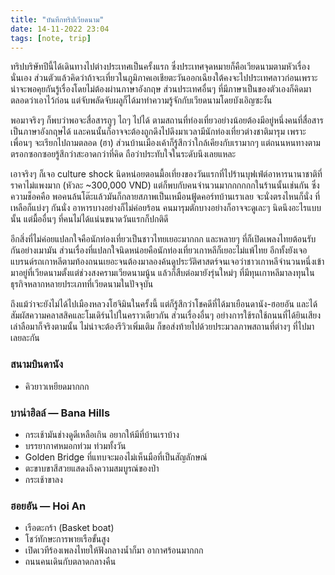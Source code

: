 ```yaml
---
title: "บันทึกทริปเวียดนาม"
date: 14-11-2022 23:04
tags: [note, trip]
---
```


ทริปบริษัทปีนี้ได้เดินทางไปต่างประเทศเป็นครั้งแรก ซึ่งประเทศจุดหมายก็คือเวียดนามตามหัวเรื่องนั่นเอง ส่วนตัวแล้วคิดว่าถ้าจะเที่ยวในภูมิภาคเอเชียตะวันออกเฉียงใต้คงจะไปประเทศลาวก่อนเพราะน่าจะพอคุยกันรู้เรื่องโดยไม่ต้องผ่านภาษาอังกฤษ ส่วนประเทศอื่นๆ ที่มีภาษาเป็นของตัวเองก็คิดมาตลอดว่าเอาไว้ก่อน แต่จับพลัดจับผลูก็ได้มาทำความรู้จักกับเวียดนามโดยบังเอิญซะงั้น

พอมาจริงๆ ก็พบว่าพอจะสื่อสารถูๆ ไถๆ ไปได้ ตามสถานที่ท่องเที่ยวอย่างน้อยต้องมีอยู่หนึ่งคนที่สื่อสารเป็นภาษาอังกฤษได้ และคนนั้นก็อาจจะต้องถูกดึงไปดึงมาเวลามีนักท่องเที่ยวต่างชาติมารุม เพราะเพื่อนๆ จะเรียกไปถามตลอด (ฮา) ส่วนบ้านเมืองเค้าก็รู้สึกว่าใกล้เคียงกับเรามากๆ แต่ถนนหนทางตามตรอกซอกซอยรู้สึกว่าสะอาดกว่าที่คิด ถือว่าประทับใจในระดับนึงเลยแหละ

เอาจริงๆ ก็เจอ culture shock นิดหน่อยตอนมื้อเที่ยงของวันแรกที่ไปร้านบุฟเฟ่ต์อาหารนานาชาติที่ราคาไม่แพงมาก (หัวละ ~300,000 VND) แต่ก็พบกับคนจำนวนมากกกกกกในร้านนั้นเช่นกัน ซึ่งความช็อคคือ พอคนล้นโต๊ะแล้วมันก็กลายสภาพเป็นเหมือนฟู้ดคอร์ทบ้านเราเลย จะนั่งตรงไหนก็นั่ง ที่เหลือก็แบ่งๆ กันนั่ง อาหารบางอย่างก็ไม่ค่อยร้อน คนมารุมตักบางอย่างก็อาจจะดูเละๆ นิดนึงอะไรแบบนั้น แต่มื้ออื่นๆ ที่คนไม่ได้แน่นขนาดวันแรกก็ปกติดี

อีกสิ่งที่ไม่ค่อยแปลกใจคือนักท่องเที่ยวเป็นชาวไทยเยอะมากกก และหลายๆ ที่ก็เปิดเพลงไทยต้อนรับกันอย่างเมามัน ส่วนเรื่องที่แปลกใจนิดหน่อยคือนักท่องเที่ยวเกาหลีก็เยอะไม่แพ้ไทย อีกทั้งยังเจอแบรนด์รถเกาหลีตามท้องถนนเยอะจนต้องมาลองค้นดูประวัติศาสตร์จนเจอว่าชาวเกาหลีจำนวนหนึ่งเข้ามาอยู่ที่เวียดนามตั้งแต่ช่วงสงครามเวียดนามนู้น แล้วก็สืบต่อมายังรุ่นใหม่ๆ ที่มีทุนเกาหลีมาลงทุนในธุรกิจหลากหลายประเภทที่เวียดนามในปัจจุบัน

ถึงแม้ว่าจะยังไม่ได้ไปเมืองหลวงโฮจิมินในครั้งนี้ แต่ก็รู้สึกว่าโชคดีที่ได้มาเยือนดานัง-ฮอยอัน และได้สัมผัสความคลาสสิคและโมเดิร์นไปในคราวเดียวกัน ส่วนเรื่องอื่นๆ อย่างการใช้รถใช้ถนนที่ได้ยินเสียงเล่าลือมาก็จริงตามนั้น ไม่น่าจะต้องรีวิวเพิ่มเติม ก็ขอส่งท้ายไปด้วยประมวลภาพสถานที่ต่างๆ ที่ไปมาเลยละกัน

### สนามบินดานัง

- คิวยาวเหยียดมากกก

### บาน่าฮิลล์ — Bana Hills

- กระเช้ามันช่างดูดีเหลือเกิน อยากให้มีที่บ้านเราบ้าง
- บรรยากาศหมอกท่วม ท่วมทั้งวัน
- Golden Bridge ที่แทบจะมองไม่เห็นมือที่เป็นสัญลักษณ์
- ตะขาบขาสีสวยแสดงถึงความสมบูรณ์ของป่า
- กระเช้าขาลง

### ฮอยอัน — Hoi An

- เรือตะกร้า (Basket boat)
- โชว์ทักษะการพายเรือขั้นสูง
- เปิดเวทีร้องเพลงไทยให้ฟังกลางน้ำก็มา อากาศร้อนมากกก
- ถนนคนเดินกับตลาดกลางคืน